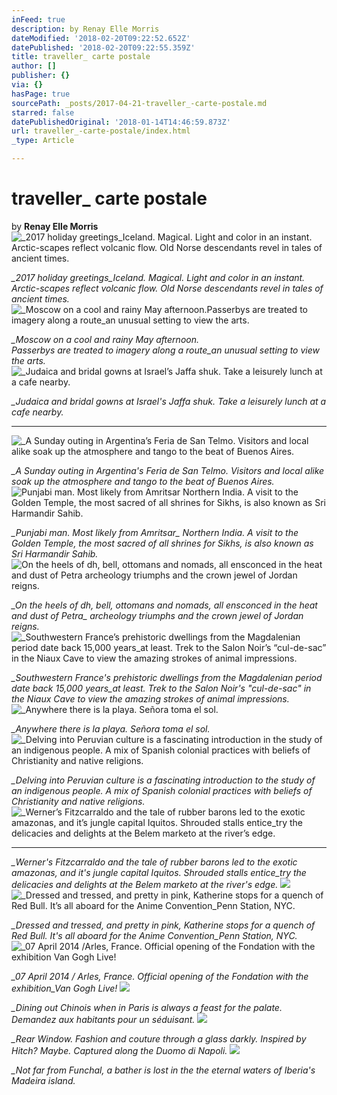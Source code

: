 ```yaml
---
inFeed: true
description: by Renay Elle Morris
dateModified: '2018-02-20T09:22:52.652Z'
datePublished: '2018-02-20T09:22:55.359Z'
title: traveller_ carte postale
author: []
publisher: {}
via: {}
hasPage: true
sourcePath: _posts/2017-04-21-traveller_-carte-postale.md
starred: false
datePublishedOriginal: '2018-01-14T14:46:59.873Z'
url: traveller_-carte-postale/index.html
_type: Article

---
```

# traveller\_ carte postale

by **Renay Elle Morris**
![_2017 holiday greetings_Iceland. Magical. Light and color in an instant. Arctic-scapes reflect volcanic flow. Old Norse descendants revel in tales of ancient times.](https://the-grid-user-content.s3-us-west-2.amazonaws.com/a82db616-257e-403e-ac6e-096f0962355d.png)

_\_2017 holiday greetings\_Iceland. Magical. Light and color in an instant. Arctic-scapes reflect volcanic flow. Old Norse descendants revel in tales of ancient times._
![_Moscow on a cool and rainy May afternoon.Passerbys are treated to imagery along a route_an unusual setting to view the arts.](https://the-grid-user-content.s3-us-west-2.amazonaws.com/43ddf100-2522-4e04-b310-4a14599db682.gif)

_\_Moscow on a cool and rainy May afternoon._  
_Passerbys are treated to imagery along a route\_an unusual setting to view the arts._
![_Judaica and bridal gowns at Israel’s Jaffa shuk. Take a leisurely lunch at a cafe nearby.](https://the-grid-user-content.s3-us-west-2.amazonaws.com/162c0510-9c1b-4c3c-80e3-e513e47d8e7c.gif)

_\_Judaica and bridal gowns at Israel's Jaffa shuk. Take a leisurely lunch at a cafe nearby._

---

![_A Sunday outing in Argentina’s Feria de San Telmo. Visitors and local alike soak up the atmosphere and tango to the beat of Buenos Aires.](https://the-grid-user-content.s3-us-west-2.amazonaws.com/5a668e57-a635-40b9-9857-0b52211db904.png)

_\_A Sunday outing in Argentina's Feria de San Telmo. Visitors and local alike soak up the atmosphere and tango to the beat of Buenos Aires._
![_Punjabi man. Most likely from Amritsar_ Northern India. A visit to the Golden Temple, the most sacred of all shrines for Sikhs, is also known as Sri Harmandir Sahib.](https://the-grid-user-content.s3-us-west-2.amazonaws.com/924f1708-f5a6-4e97-b3ec-615abf4524e9.png)

_\_Punjabi man. Most likely from Amritsar\_ Northern India. A visit to the Golden Temple, the most sacred of all shrines for Sikhs, is also known as Sri Harmandir Sahib._
![_On the heels of dh, bell, ottomans and nomads, all ensconced in the heat and dust of Petra_ archeology triumphs and the crown jewel of Jordan reigns.](https://the-grid-user-content.s3-us-west-2.amazonaws.com/1d95bb7e-70ec-4024-8070-5856838587d0.gif)

_\_On the heels of dh, bell, ottomans and nomads, all ensconced in the heat and dust of Petra\_ archeology triumphs and the crown jewel of Jordan reigns._
![_Southwestern France’s prehistoric dwellings from the Magdalenian period date back 15,000 years_at least. Trek to the Salon Noir’s “cul-de-sac” in the Niaux Cave to view the amazing strokes of animal impressions.](https://the-grid-user-content.s3-us-west-2.amazonaws.com/04bbc838-34b3-41c9-a49f-23d846f6939d.png)

_\_Southwestern France's prehistoric dwellings from the Magdalenian period date back 15,000 years\_at least. Trek to the Salon Noir's "cul-de-sac" in the Niaux Cave to view the amazing strokes of animal impressions._
![  _Anywhere there is la playa. Señora toma el sol.](https://the-grid-user-content.s3-us-west-2.amazonaws.com/a2d8a574-3f90-47c8-ada2-f5aa437d272b.png)

_\_Anywhere there is la playa. Señora toma el sol._
![_Delving into Peruvian culture is a fascinating introduction in the study of an indigenous people. A mix of Spanish colonial practices with beliefs of Christianity and native religions.
](https://the-grid-user-content.s3-us-west-2.amazonaws.com/0c4aee6b-813c-4f69-9b88-30c60cbb067e.png)

_\_Delving into Peruvian culture is a fascinating introduction to the study of an indigenous people. A mix of Spanish colonial practices with beliefs of Christianity and native religions._
![_Werner’s Fitzcarraldo and the tale of rubber barons led to the exotic amazonas, and it’s jungle capital Iquitos. Shrouded stalls entice_try the delicacies and delights at the Belem marketo at the river’s edge.
](https://the-grid-user-content.s3-us-west-2.amazonaws.com/d853b5e9-431d-44ee-9a30-7d93e9eeb258.png)

---

_\_Werner's Fitzcarraldo and the tale of rubber barons led to the exotic amazonas, and it's jungle capital Iquitos. Shrouded stalls entice\_try the delicacies and delights at the Belem marketo at the river's edge._
![](https://the-grid-user-content.s3-us-west-2.amazonaws.com/9a84f190-5553-4b38-9a06-e36bca45e090.png)
![_Dressed and tressed, and pretty in pink, Katherine stops for a quench of Red Bull. 
It’s all aboard for the Anime Convention_Penn Station, NYC. ](https://the-grid-user-content.s3-us-west-2.amazonaws.com/b79dcd5a-962f-4957-b222-ea4b451a2683.png)

_\_Dressed and tressed, and pretty in pink, Katherine stops for a quench of Red Bull. It's all aboard for the Anime Convention\_Penn Station, NYC._
![_07 April 2014 /Arles, France. Official opening of the Fondation with the exhibition Van Gogh Live!](https://the-grid-user-content.s3-us-west-2.amazonaws.com/56cf9f60-6a7c-4550-a325-18624166445a.png)

_\_07 April 2014 / Arles, France. Official opening of the Fondation with the exhibition\_Van Gogh Live!_
![](https://the-grid-user-content.s3-us-west-2.amazonaws.com/919cfc3f-194d-4f77-83ed-7a0b99f0060e.png)

_\_Dining out Chinois when in Paris is always a feast for the palate. Demandez aux habitants pour un séduisant._
![](https://the-grid-user-content.s3-us-west-2.amazonaws.com/602f940b-3c57-4e58-ac4c-52d26f5e6436.png)

_\_Rear Window. Fashion and couture through a glass darkly. Inspired by Hitch? Maybe. Captured along the Duomo di Napoli._
![](https://the-grid-user-content.s3-us-west-2.amazonaws.com/8deb44b2-b463-461c-8e48-63f772c2d928.gif)

_\_Not far from Funchal, a bather is lost in the the eternal waters of Iberia's Madeira island._